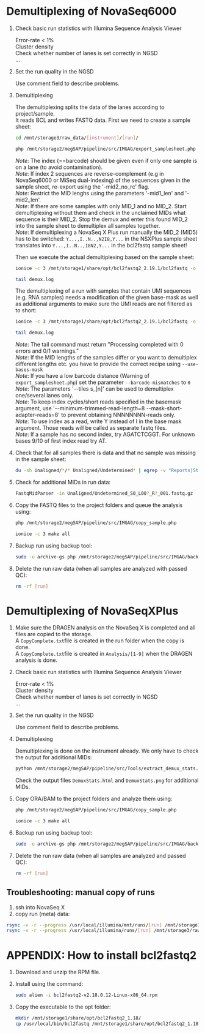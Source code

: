 # Demultiplexing of NovaSeq6000

1. Check basic run statistics with Illumina Sequence Analysis Viewer

    Error-rate < 1%  
    Cluster density  
    Check whether number of lanes is set correctly in NGSD  
    ...  

2. Set the run quality in the NGSD 

	Use comment field to describe problems.

3. Demultiplexing

	The demultiplexing splits the data of the lanes according to project/sample.  
	It reads BCL and writes FASTQ data.
	First we need to create a sample sheet:
	``` bash
	cd /mnt/storage3/raw_data/[instrument]/[run]/
	```
	```bash
	php /mnt/storage2/megSAP/pipeline/src/IMGAG/export_samplesheet.php -out SampleSheet_bcl2fastq.csv -run [ngsd_run_name]
	```	
	*Note*: The index (==barcode) should be given even if only one sample is on a lane (to avoid contamination).  
	*Note*: If index 2 sequences are reverse-complement (e.g in NovaSeq6000 or MiSeq dual-indexing) of the sequences given in the sample sheet, re-export using the '-mid2_no_rc' flag.  
	*Note*: Restrict the MID lenghs using the parameters '-mid1_len' and '-mid2_len'.      
	*Note*: If there are some samples with only MID_1 and no MID_2. Start demultiplexing without them and check in the unclaimed MIDs what sequence is their MID_2. Stop the demux and enter this found MID_2 into the sample sheet to demultiplex all samples together.   
	*Note*: If demultiplexing a NovaSeq X Plus run manually the MID_2 (MID5) has to be switched: `Y...,I..N..,N2I8,Y...` in the NSXPlus sample sheet translates into `Y...,I..N..,I8N2,Y...` in the bcl2fastq sample sheet!
	
	Then we execute the actual demultiplexing based on the sample sheet:
	```bash
	ionice -c 3 /mnt/storage1/share/opt/bcl2fastq2_2.19.1/bcl2fastq -o Unaligned -p 10 --sample-sheet SampleSheet_bcl2fastq.csv --barcode-mismatches 1 >demux.log 2>&1
	```
	```bash
	tail demux.log
	```
 	The demultiplexing of a run with samples that contain UMI sequences (e.g. RNA samples) needs a modification of the given base-mask as well as additional arguments to make sure  the UMI reads are not filtered as to short:
	```bash
  	ionice -c 3 /mnt/storage1/share/opt/bcl2fastq2_2.19.1/bcl2fastq -o Unaligned -p 10 --sample-sheet SampleSheet_bcl2fastq.csv --barcode-mismatches 1 --use-bases-mask Y105,I8Y11,I8,Y105 --mask-short-adapter-reads 0 --minimum-trimmed-read-length=8  > demux.log 2>&1
   	``` 
	```bash
	tail demux.log
	```
 
	*Note*: The tail command must return "Processing completed with 0 errors and 0/1 warnings."  
	*Note*: If the MID lengths of the samples differ or you want to demultiplex different lengths etc. you have to provide the correct recipe using `--use-bases-mask`   
	*Note*: If you have a low barcode distance (Warning of `export_samplesheet.php`) set the parameter `--barcode-mismatches` to `0`   
	*Note*: The parameters '--tiles s_[n]' can be used to demultiplex one/several lanes only.  
	*Note*: To keep index cycles/short reads specified in the basemask argument, use '--minimum-trimmed-read-length=8 --mask-short-adapter-reads=8' to prevent obtaining NNNNNNNN-reads only.  
	*Note*: To use index as a read, write Y instead of I in the base mask argument. Those reads will be called as separate fastq files.  
	*Note*: If a sample has no second index, try AGATCTCGGT. For unknown bases 9/10 of first index read try AT.

	
5. Check that for all samples there is data and that no sample was missing in the sample sheet:
	```bash
	du -sh Unaligned/*/* Unaligned/Undetermined* | egrep -v "Reports|Stats"
	```

6. Check for additional MIDs in run data:
	```bash
	FastqMidParser -in Unaligned/Undetermined_S0_L00?_R?_001.fastq.gz
	```
7. Copy the FASTQ files to the project folders and queue the analysis using:
	```bash
	php /mnt/storage2/megSAP/pipeline/src/IMGAG/copy_sample.php
	```
	```bash
	ionice -c 3 make all
	```

8. Backup run using backup tool:
	```bash
	sudo -u archive-gs php /mnt/storage2/megSAP/pipeline/src/IMGAG/backup_queue.php -mode run -in [run] -email [email]
	```

9. Delete the run raw data (when all samples are analyzed with passed QC):
	```bash
	rm -rf [run]
	```

# Demultiplexing of NovaSeqXPlus
1. Make sure the DRAGEN analysis on the NovaSeq X is completed and all files are copied to the storage.   
	A `CopyComplete.txt`file is created in the run folder when the copy is done.    
	A `CopyComplete.txt`file is created in `Analysis/[1-9]` when the DRAGEN analysis is done.   

2. Check basic run statistics with Illumina Sequence Analysis Viewer

    Error-rate < 1%  
    Cluster density  
    Check whether number of lanes is set correctly in NGSD  
    ...  

3. Set the run quality in the NGSD 

	Use comment field to describe problems.

4. Demultiplexing

	Demultiplexing is done on the instrument already. We only have to check the output for additional MIDs:
	
	```bash
	python /mnt/storage2/megSAP/pipeline/src/Tools/extract_demux_stats.py
	```
	Check the output files `DemuxStats.html` and `DemuxStats.png` for additional MIDs.

5. Copy ORA/BAM to the project folders and analyze them using:
	```bash
	php /mnt/storage2/megSAP/pipeline/src/IMGAG/copy_sample.php
	```
	```bash
	ionice -c 3 make all
	```

6. Backup run using backup tool:
	```bash
	sudo -u archive-gs php /mnt/storage2/megSAP/pipeline/src/IMGAG/backup_queue.php -mode run -in [run] -email [email]
	```

7. Delete the run raw data (when all samples are analyzed and passed QC):
	```bash
	rm -rf [run]
	```

## Troubleshooting: manual copy of runs
1. ssh into NovaSeq X
2. copy run (meta) data:
```bash
rsync -v -r --progress /usr/local/illumina/mnt/runs/[run] /mnt/storage3/raw_data/LUNA/ # data      (no '/' at the end of [run])
rsync -v -r --progress /usr/local/illumina/runs/[run] /mnt/storage3/raw_data/LUNA/     # meta data (no '/' at the end of [run])
```  

# APPENDIX: How to install bcl2fastq2

1. Download and unzip the RPM file.

2. Install using the command:
	```bash
	sudo alien -i bcl2fastq2-v2.18.0.12-Linux-x86_64.rpm
	```

3. Copy the executable to the opt folder:
	```bash
	mkdir /mnt/storage1/share/opt/bcl2fastq2_1.18/
	cp /usr/local/bin/bcl2fastq /mnt/storage1/share/opt/bcl2fastq2_1.18/
	```
